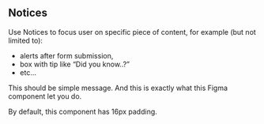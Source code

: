 <h2>Notices</h2>
<p>
Use Notices to focus user on specific piece of content, for example (but
not limited to):
</p>
<ul>
<li>alerts after form submission, </li>
<li>box with tip like “Did you know..?”</li>
<li>etc...</li>
</ul>
<p>
This should be simple message. And this is exactly what this Figma
component let you do.
</p>
<p>By default, this component has 16px padding.</p>
